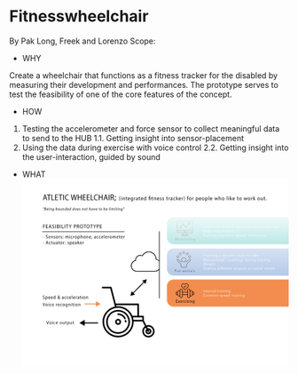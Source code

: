 # Fitnesswheelchair
By Pak Long, Freek and Lorenzo
Scope:

- WHY

Create a wheelchair that functions as a fitness tracker for the disabled by measuring their 
development and performances. The prototype serves to test the feasibility of one of the core 
features of the concept.

- HOW
1. Testing the accelerometer and force sensor to collect meaningful data to send to the HUB
    1.1. Getting insight into sensor-placement
2. Using the data during exercise with voice control
    2.2. Getting insight into the user-interaction, guided by sound 

- WHAT
![](Images/fitnessChair.png) 
